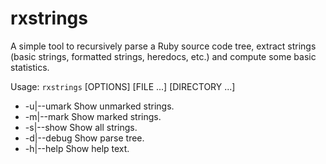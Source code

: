 # rxstrings
A simple tool to recursively parse a Ruby source code tree, extract strings
(basic strings, formatted strings, heredocs, etc.) and compute some basic
statistics.

Usage: `rxstrings` [OPTIONS] [FILE ...] [DIRECTORY ...]
* -u|--umark  Show unmarked strings.
* -m|--mark   Show marked strings.
* -s|--show   Show all strings.
* -d|--debug  Show parse tree.
* -h|--help   Show help text.
